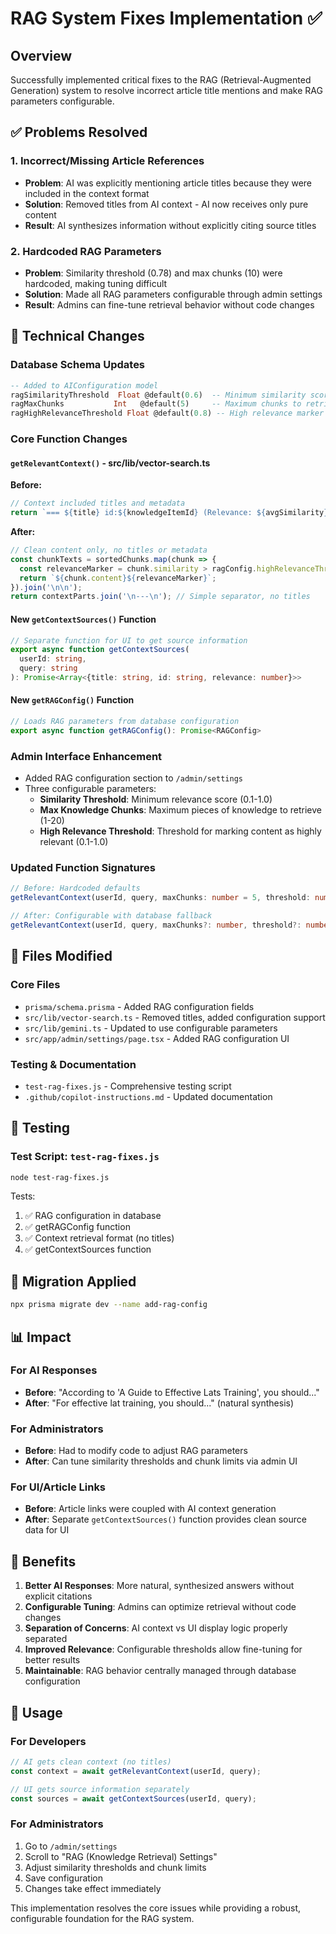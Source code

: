 # RAG System Fixes Implementation ✅

## Overview

Successfully implemented critical fixes to the RAG (Retrieval-Augmented Generation) system to resolve incorrect article title mentions and make RAG parameters configurable.

## ✅ Problems Resolved

### 1. **Incorrect/Missing Article References**
- **Problem**: AI was explicitly mentioning article titles because they were included in the context format
- **Solution**: Removed titles from AI context - AI now receives only pure content
- **Result**: AI synthesizes information without explicitly citing source titles

### 2. **Hardcoded RAG Parameters**
- **Problem**: Similarity threshold (0.78) and max chunks (10) were hardcoded, making tuning difficult
- **Solution**: Made all RAG parameters configurable through admin settings
- **Result**: Admins can fine-tune retrieval behavior without code changes

## 🔧 Technical Changes

### Database Schema Updates
```sql
-- Added to AIConfiguration model
ragSimilarityThreshold  Float @default(0.6)  -- Minimum similarity score
ragMaxChunks           Int   @default(5)     -- Maximum chunks to retrieve  
ragHighRelevanceThreshold Float @default(0.8) -- High relevance marker
```

### Core Function Changes

#### `getRelevantContext()` - src/lib/vector-search.ts
**Before:**
```typescript
// Context included titles and metadata
return `=== ${title} id:${knowledgeItemId} (Relevance: ${avgSimilarity}%) ===\n${content}`;
```

**After:**
```typescript
// Clean content only, no titles or metadata
const chunkTexts = sortedChunks.map(chunk => {
  const relevanceMarker = chunk.similarity > ragConfig.highRelevanceThreshold ? ' [HIGH RELEVANCE]' : '';
  return `${chunk.content}${relevanceMarker}`;
}).join('\n\n');
return contextParts.join('\n---\n'); // Simple separator, no titles
```

#### New `getContextSources()` Function
```typescript
// Separate function for UI to get source information
export async function getContextSources(
  userId: string,
  query: string
): Promise<Array<{title: string, id: string, relevance: number}>>
```

#### New `getRAGConfig()` Function
```typescript
// Loads RAG parameters from database configuration
export async function getRAGConfig(): Promise<RAGConfig>
```

### Admin Interface Enhancement
- Added RAG configuration section to `/admin/settings`
- Three configurable parameters:
  - **Similarity Threshold**: Minimum relevance score (0.1-1.0)
  - **Max Knowledge Chunks**: Maximum pieces of knowledge to retrieve (1-20)
  - **High Relevance Threshold**: Threshold for marking content as highly relevant (0.1-1.0)

### Updated Function Signatures
```typescript
// Before: Hardcoded defaults
getRelevantContext(userId, query, maxChunks: number = 5, threshold: number = 0.6)

// After: Configurable with database fallback
getRelevantContext(userId, query, maxChunks?: number, threshold?: number)
```

## 📁 Files Modified

### Core Files
- `prisma/schema.prisma` - Added RAG configuration fields
- `src/lib/vector-search.ts` - Removed titles, added configuration support
- `src/lib/gemini.ts` - Updated to use configurable parameters
- `src/app/admin/settings/page.tsx` - Added RAG configuration UI

### Testing & Documentation
- `test-rag-fixes.js` - Comprehensive testing script
- `.github/copilot-instructions.md` - Updated documentation

## 🧪 Testing

### Test Script: `test-rag-fixes.js`
```bash
node test-rag-fixes.js
```

Tests:
1. ✅ RAG configuration in database
2. ✅ getRAGConfig function
3. ✅ Context retrieval format (no titles)
4. ✅ getContextSources function

## 🔄 Migration Applied
```bash
npx prisma migrate dev --name add-rag-config
```

## 📊 Impact

### For AI Responses
- **Before**: "According to 'A Guide to Effective Lats Training', you should..."
- **After**: "For effective lat training, you should..." (natural synthesis)

### For Administrators
- **Before**: Had to modify code to adjust RAG parameters
- **After**: Can tune similarity thresholds and chunk limits via admin UI

### For UI/Article Links
- **Before**: Article links were coupled with AI context generation
- **After**: Separate `getContextSources()` function provides clean source data for UI

## 🎯 Benefits

1. **Better AI Responses**: More natural, synthesized answers without explicit citations
2. **Configurable Tuning**: Admins can optimize retrieval without code changes
3. **Separation of Concerns**: AI context vs UI display logic properly separated
4. **Improved Relevance**: Configurable thresholds allow fine-tuning for better results
5. **Maintainable**: RAG behavior centrally managed through database configuration

## 🚀 Usage

### For Developers
```typescript
// AI gets clean context (no titles)
const context = await getRelevantContext(userId, query);

// UI gets source information separately
const sources = await getContextSources(userId, query);
```

### For Administrators
1. Go to `/admin/settings`
2. Scroll to "RAG (Knowledge Retrieval) Settings"
3. Adjust similarity thresholds and chunk limits
4. Save configuration
5. Changes take effect immediately

This implementation resolves the core issues while providing a robust, configurable foundation for the RAG system.
